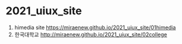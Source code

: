 # 2021_uiux_site
1. himedia site https://miraenew.github.io/2021_uiux_site/01himedia
1. 한국대학교 http://miraenew.github.io/2021_uiux_site/02college

